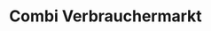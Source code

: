 ---
title: "Combi Verbrauchermarkt"
url: /neuenkirchen-voerden/combi-verbrauchermarkt/
shop: Supermarkt
---